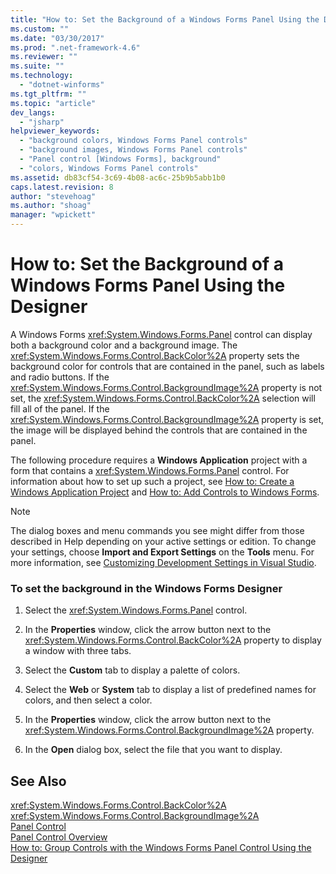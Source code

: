 ```yaml
---
title: "How to: Set the Background of a Windows Forms Panel Using the Designer | Microsoft Docs"
ms.custom: ""
ms.date: "03/30/2017"
ms.prod: ".net-framework-4.6"
ms.reviewer: ""
ms.suite: ""
ms.technology: 
  - "dotnet-winforms"
ms.tgt_pltfrm: ""
ms.topic: "article"
dev_langs: 
  - "jsharp"
helpviewer_keywords: 
  - "background colors, Windows Forms Panel controls"
  - "background images, Windows Forms Panel controls"
  - "Panel control [Windows Forms], background"
  - "colors, Windows Forms Panel controls"
ms.assetid: db83cf54-3c69-4b08-ac6c-25b9b5abb1b0
caps.latest.revision: 8
author: "stevehoag"
ms.author: "shoag"
manager: "wpickett"
---
```

# How to: Set the Background of a Windows Forms Panel Using the Designer
A Windows Forms <xref:System.Windows.Forms.Panel> control can display both a background color and a background image. The <xref:System.Windows.Forms.Control.BackColor%2A> property sets the background color for controls that are contained in the panel, such as labels and radio buttons. If the <xref:System.Windows.Forms.Control.BackgroundImage%2A> property is not set, the <xref:System.Windows.Forms.Control.BackColor%2A> selection will fill all of the panel. If the <xref:System.Windows.Forms.Control.BackgroundImage%2A> property is set, the image will be displayed behind the controls that are contained in the panel.  
  
 The following procedure requires a **Windows Application** project with a form that contains a <xref:System.Windows.Forms.Panel> control. For information about how to set up such a project, see [How to: Create a Windows Application Project](http://msdn.microsoft.com/en-us/b2f93fed-c635-4705-8d0e-cf079a264efa) and [How to: Add Controls to Windows Forms](../../../../docs/framework/winforms/controls/how-to-add-controls-to-windows-forms.md).  
  
> [!NOTE]
>  The dialog boxes and menu commands you see might differ from those described in Help depending on your active settings or edition. To change your settings, choose **Import and Export Settings** on the **Tools** menu. For more information, see [Customizing Development Settings in Visual Studio](http://msdn.microsoft.com/en-us/22c4debb-4e31-47a8-8f19-16f328d7dcd3).  
  
### To set the background in the Windows Forms Designer  
  
1.  Select the <xref:System.Windows.Forms.Panel> control.  
  
2.  In the **Properties** window, click the arrow button next to the <xref:System.Windows.Forms.Control.BackColor%2A> property to display a window with three tabs.  
  
3.  Select the **Custom** tab to display a palette of colors.  
  
4.  Select the **Web** or **System** tab to display a list of predefined names for colors, and then select a color.  
  
5.  In the **Properties** window, click the arrow button next to the <xref:System.Windows.Forms.Control.BackgroundImage%2A> property.  
  
6.  In the **Open** dialog box, select the file that you want to display.  
  
## See Also  
 <xref:System.Windows.Forms.Control.BackColor%2A>   
 <xref:System.Windows.Forms.Control.BackgroundImage%2A>   
 [Panel Control](../../../../docs/framework/winforms/controls/panel-control-windows-forms.md)   
 [Panel Control Overview](../../../../docs/framework/winforms/controls/panel-control-overview-windows-forms.md)   
 [How to: Group Controls with the Windows Forms Panel Control Using the Designer](../../../../docs/framework/winforms/controls/how-to-group-controls-with-the-windows-forms-panel-control-using-the-designer.md)